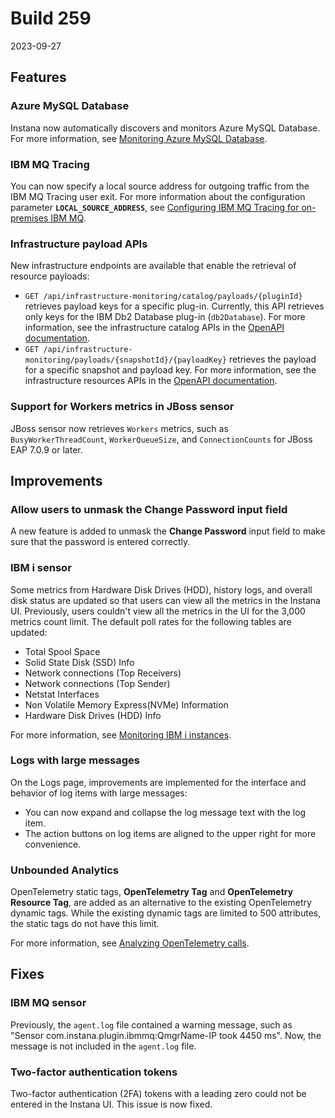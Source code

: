 # Build 259

2023-09-27

##  Features

### Azure MySQL Database

Instana now automatically discovers and monitors Azure MySQL Database. For more information, see [Monitoring Azure MySQL Database](https://github.ibm.com/instana/docs/blob/main/src/pages/ecosystem/azure-mysql/index.md).


### IBM MQ Tracing

You can now specify a local source address for outgoing traffic from the IBM MQ Tracing user exit. For more information about the configuration parameter **`LOCAL_SOURCE_ADDRESS`**, see [Configuring IBM MQ Tracing for on-premises IBM MQ](https://github.ibm.com/instana/docs/blob/main/src/pages/ecosystem/ibmmq/mq_tracing.md#configuring-ibm-mq-tracing-for-on-premises-ibm-mq).


### Infrastructure payload APIs

New infrastructure endpoints are available that enable the retrieval of resource payloads:

- `GET /api/infrastructure-monitoring/catalog/payloads/{pluginId}` retrieves payload keys for a specific plug-in. Currently, this API retrieves only keys for the IBM Db2 Database plug-in (`db2Database`). For more information, see the infrastructure catalog APIs in the [OpenAPI documentation](https://instana.github.io/openapi/#operation/getAvailablePayloadKeysByPluginId).
- `GET /api/infrastructure-monitoring/payloads/{snapshotId}/{payloadKey}` retrieves the payload for a specific snapshot and payload key. For more information, see the infrastructure resources APIs in the [OpenAPI documentation](https://instana.github.io/openapi/#operation/getPluginPayload).

### Support for Workers metrics in JBoss sensor

JBoss sensor now retrieves `Workers` metrics, such as `BusyWorkerThreadCount`, `WorkerQueueSize`, and `ConnectionCounts` for JBoss EAP 7.0.9 or later.

## Improvements

### Allow users to unmask the Change Password input field

A new feature is added to unmask the **Change Password** input field to make sure that the password is entered correctly.

### IBM i sensor


Some metrics from Hardware Disk Drives (HDD), history logs, and overall disk status are updated so that users can view all the metrics in the Instana UI. Previously, users couldn't view all the metrics in the UI for the 3,000 metrics count limit.
The default poll rates for the following tables are updated:

  - Total Spool Space
  - Solid State Disk (SSD) Info
  - Network connections (Top Receivers)
  - Network connections (Top Sender)
  - Netstat Interfaces
  - Non Volatile Memory Express(NVMe) Information
  - Hardware Disk Drives (HDD) Info


For more information, see [Monitoring IBM i instances](https://github.ibm.com/instana/docs/blob/main/src/pages/ecosystem/ibmios/index.md).

### Logs with large messages

On the Logs page, improvements are implemented for the interface and behavior of log items with large messages:
- You can now expand and collapse the log message text with the log item.
- The action buttons on log items are aligned to the upper right for more convenience.

###  Unbounded Analytics

OpenTelemetry static tags, **OpenTelemetry Tag** and **OpenTelemetry Resource Tag**, are added as an alternative to the existing OpenTelemetry dynamic tags. While the existing dynamic tags are limited to 500 attributes, the static tags do not have this limit.

For more information, see [Analyzing OpenTelemetry calls](https://github.ibm.com/instana/docs/blob/main/src/pages/ecosystem/opentelemetry/index.md#analyzing-opentelemetry-calls).

## Fixes

### IBM MQ sensor

Previously, the `agent.log` file contained a warning message, such as "Sensor com.instana.plugin.ibmmq:QmgrName-IP took 4450 ms". Now, the message is not included in the `agent.log` file.

### Two-factor authentication tokens

Two-factor authentication (2FA) tokens with a leading zero could not be entered in the Instana UI. This issue is now fixed.

